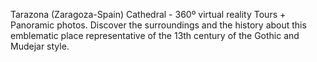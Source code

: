 Tarazona (Zaragoza-Spain) Cathedral - 360º virtual reality Tours + Panoramic photos. Discover the surroundings and the history about this emblematic place representative of the 13th century of the Gothic and Mudejar style.
